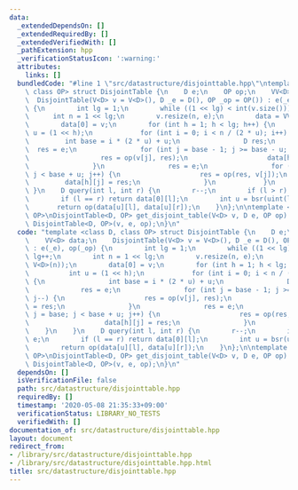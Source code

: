```yaml
---
data:
  _extendedDependsOn: []
  _extendedRequiredBy: []
  _extendedVerifiedWith: []
  _pathExtension: hpp
  _verificationStatusIcon: ':warning:'
  attributes:
    links: []
  bundledCode: "#line 1 \"src/datastructure/disjointtable.hpp\"\ntemplate <class D,\
    \ class OP> struct DisjointTable {\n    D e;\n    OP op;\n    VV<D> data;\n  \
    \  DisjointTable(V<D> v = V<D>(), D _e = D(), OP _op = OP()) : e(_e), op(_op)\
    \ {\n        int lg = 1;\n        while ((1 << lg) < int(v.size())) lg++;\n  \
    \      int n = 1 << lg;\n        v.resize(n, e);\n        data = VV<D>(lg, V<D>(n));\n\
    \        data[0] = v;\n        for (int h = 1; h < lg; h++) {\n            int\
    \ u = (1 << h);\n            for (int i = 0; i < n / (2 * u); i++) {\n       \
    \         int base = i * (2 * u) + u;\n                D res;\n              \
    \  res = e;\n                for (int j = base - 1; j >= base - u; j--) {\n  \
    \                  res = op(v[j], res);\n                    data[h][j] = res;\n\
    \                }\n                res = e;\n                for (int j = base;\
    \ j < base + u; j++) {\n                    res = op(res, v[j]);\n           \
    \         data[h][j] = res;\n                }\n            }\n        }\n   \
    \ }\n    D query(int l, int r) {\n        r--;\n        if (l > r) return e;\n\
    \        if (l == r) return data[0][l];\n        int u = bsr(uint(l ^ r));\n \
    \       return op(data[u][l], data[u][r]);\n    }\n};\n\ntemplate <class D, class\
    \ OP>\nDisjointTable<D, OP> get_disjoint_table(V<D> v, D e, OP op) {\n    return\
    \ DisjointTable<D, OP>(v, e, op);\n}\n"
  code: "template <class D, class OP> struct DisjointTable {\n    D e;\n    OP op;\n\
    \    VV<D> data;\n    DisjointTable(V<D> v = V<D>(), D _e = D(), OP _op = OP())\
    \ : e(_e), op(_op) {\n        int lg = 1;\n        while ((1 << lg) < int(v.size()))\
    \ lg++;\n        int n = 1 << lg;\n        v.resize(n, e);\n        data = VV<D>(lg,\
    \ V<D>(n));\n        data[0] = v;\n        for (int h = 1; h < lg; h++) {\n  \
    \          int u = (1 << h);\n            for (int i = 0; i < n / (2 * u); i++)\
    \ {\n                int base = i * (2 * u) + u;\n                D res;\n   \
    \             res = e;\n                for (int j = base - 1; j >= base - u;\
    \ j--) {\n                    res = op(v[j], res);\n                    data[h][j]\
    \ = res;\n                }\n                res = e;\n                for (int\
    \ j = base; j < base + u; j++) {\n                    res = op(res, v[j]);\n \
    \                   data[h][j] = res;\n                }\n            }\n    \
    \    }\n    }\n    D query(int l, int r) {\n        r--;\n        if (l > r) return\
    \ e;\n        if (l == r) return data[0][l];\n        int u = bsr(uint(l ^ r));\n\
    \        return op(data[u][l], data[u][r]);\n    }\n};\n\ntemplate <class D, class\
    \ OP>\nDisjointTable<D, OP> get_disjoint_table(V<D> v, D e, OP op) {\n    return\
    \ DisjointTable<D, OP>(v, e, op);\n}\n"
  dependsOn: []
  isVerificationFile: false
  path: src/datastructure/disjointtable.hpp
  requiredBy: []
  timestamp: '2020-05-08 21:35:33+09:00'
  verificationStatus: LIBRARY_NO_TESTS
  verifiedWith: []
documentation_of: src/datastructure/disjointtable.hpp
layout: document
redirect_from:
- /library/src/datastructure/disjointtable.hpp
- /library/src/datastructure/disjointtable.hpp.html
title: src/datastructure/disjointtable.hpp
---
```

